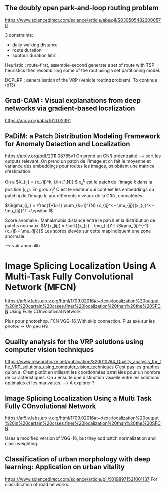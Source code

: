 ## The doubly open park-and-loop routing problem
https://www.sciencedirect.com/science/article/abs/pii/S0305054822000570

3 constraints:
- daily walking distance
- route duration
- subtour duration limit

Heuristic : route-first, assemble-second
generate a set of route with TSP heuristics
then recombining some of the rout using a set partitioning model.

DOPLRP : generalisation of the VRP (vehicle routing problem).
To continue (p13)


## Grad-CAM : Visual explanations from deep networks via gradient-based localization
https://arxiv.org/abs/1610.02391


## PaDiM: a Patch Distribution Modeling Framework for Anomaly Detection and Localization
https://arxiv.org/pdf/2011.08785v1
On prend un CNN préentrainé --> sort les outputs relevant.
On prend un patch de l'image et on fait le moyenne et variance des embeddings pour toutes les images, on obtient une matrice d'estimation.

On a $X_{ij} = \{x_{ij}^k, k\in [1,N]\} $ $x_{ij}^k$ est le patch de l'image $k$ dans la position $(i,j)$.
En gros $x_{ij}^k$ C'est le vecteur qui contient les embeddings du patch $ij$ de l'image $k$, aux différents niveaux de la CNN, concaténés.

$\Sigma_{i,j} = \frac{1}{N-1} \sum_{k=1}^{N} (x_{ij}^k - \mu_{ij})(x_{ij}^k - \mu_{ij})^T +\epsilon I$

Score anomalie : 
Mahalanobis distance entre le patch et la distribution de patchs normaux.
$M(x_{ij}) = \sqrt{(x_{ij} - \mu_{ij})^T \Sigma_{ij}^{-1} (x_{ij} - \mu_{ij})}$
Les scores élevés sur cette map indiquent une zone anormale.

--> voir anomalib


# Image Splicing Localization Using A Multi-Task Fully Convolutional Network (MFCN)
https://ar5iv.labs.arxiv.org/html/1709.02016#:~:text=localization%20output%20in%20certain%20cases,finer%20localization%20than%20the%20SFCN
Using Fully COnvolutional Network

Plus pour photoshop. FCN VGG-16
With skip connection. Plus axé sur les photos -> Un peu HS

## Quality analysis for the VRP solutions using computer vision techniques
https://www.researchgate.net/publication/320010264_Quality_analysis_for_the_VRP_solutions_using_computer_vision_techniques
C'est pas les graphes qu'on a. C'est plutôt en utilisant les coordonnées parallèles pour un nombre de caractéristiques. On a ensuite une distinction visuelle entre les solutions optimales et les mauvaises.
--> A explorer ?

## Image Splicing Localization Using a Multi Task Fully COnvolutional Network
https://ar5iv.labs.arxiv.org/html/1709.02016#:~:text=localization%20output%20in%20certain%20cases,finer%20localization%20than%20the%20SFCN

Uses a modified version of VGG-16, but they add batch normalization and class weighting.

## Classification of urban morphology with deep learning: Application on urban vitality
https://www.sciencedirect.com/science/article/pii/S0198971521001137
For classification of road networks.